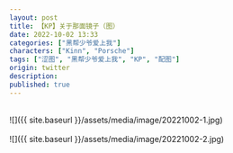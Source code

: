 ```yaml
---
layout: post
title: 【KP】关于那面镜子（图）
date: 2022-10-02 13:33
categories: ["黑帮少爷爱上我"]
characters: ["Kinn", "Porsche"]
tags: ["涩图", "黑帮少爷爱上我", "KP", "配图"]
origin: twitter
description: 
published: true
---
```


<br>
![]({{ site.baseurl }}/assets/media/image/20221002-1.jpg)
<br><br>
![]({{ site.baseurl }}/assets/media/image/20221002-2.jpg)
<br><br>
